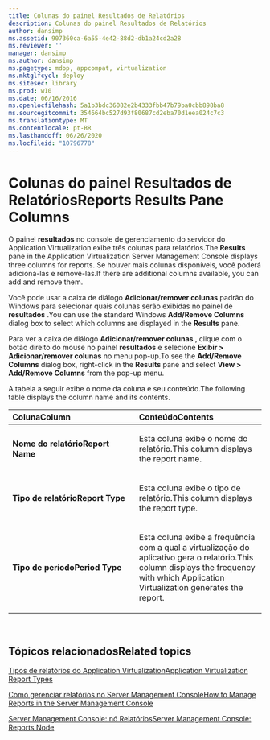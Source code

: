 ```yaml
---
title: Colunas do painel Resultados de Relatórios
description: Colunas do painel Resultados de Relatórios
author: dansimp
ms.assetid: 907360ca-6a55-4e42-88d2-db1a24cd2a28
ms.reviewer: ''
manager: dansimp
ms.author: dansimp
ms.pagetype: mdop, appcompat, virtualization
ms.mktglfcycl: deploy
ms.sitesec: library
ms.prod: w10
ms.date: 06/16/2016
ms.openlocfilehash: 5a1b3bdc36082e2b4333fbb47b79ba0cbb898ba8
ms.sourcegitcommit: 354664bc527d93f80687cd2eba70d1eea024c7c3
ms.translationtype: MT
ms.contentlocale: pt-BR
ms.lasthandoff: 06/26/2020
ms.locfileid: "10796778"
---
```

# <span data-ttu-id="4651b-103">Colunas do painel Resultados de Relatórios</span><span class="sxs-lookup"><span data-stu-id="4651b-103">Reports Results Pane Columns</span></span>


<span data-ttu-id="4651b-104">O painel **resultados** no console de gerenciamento do servidor do Application Virtualization exibe três colunas para relatórios.</span><span class="sxs-lookup"><span data-stu-id="4651b-104">The **Results** pane in the Application Virtualization Server Management Console displays three columns for reports.</span></span> <span data-ttu-id="4651b-105">Se houver mais colunas disponíveis, você poderá adicioná-las e removê-las.</span><span class="sxs-lookup"><span data-stu-id="4651b-105">If there are additional columns available, you can add and remove them.</span></span>

<span data-ttu-id="4651b-106">Você pode usar a caixa de diálogo **Adicionar/remover colunas** padrão do Windows para selecionar quais colunas serão exibidas no painel de **resultados** .</span><span class="sxs-lookup"><span data-stu-id="4651b-106">You can use the standard Windows **Add/Remove Columns** dialog box to select which columns are displayed in the **Results** pane.</span></span>

<span data-ttu-id="4651b-107">Para ver a caixa de diálogo **Adicionar/remover colunas** , clique com o botão direito do mouse no painel **resultados** e selecione **Exibir &gt; Adicionar/remover colunas** no menu pop-up.</span><span class="sxs-lookup"><span data-stu-id="4651b-107">To see the **Add/Remove Columns** dialog box, right-click in the **Results** pane and select **View &gt; Add/Remove Columns** from the pop-up menu.</span></span>

<span data-ttu-id="4651b-108">A tabela a seguir exibe o nome da coluna e seu conteúdo.</span><span class="sxs-lookup"><span data-stu-id="4651b-108">The following table displays the column name and its contents.</span></span>

<table>
<colgroup>
<col width="50%" />
<col width="50%" />
</colgroup>
<thead>
<tr class="header">
<th align="left"><span data-ttu-id="4651b-109">Coluna</span><span class="sxs-lookup"><span data-stu-id="4651b-109">Column</span></span></th>
<th align="left"><span data-ttu-id="4651b-110">Conteúdo</span><span class="sxs-lookup"><span data-stu-id="4651b-110">Contents</span></span></th>
</tr>
</thead>
<tbody>
<tr class="odd">
<td align="left"><p><strong><span data-ttu-id="4651b-111">Nome do relatório</span><span class="sxs-lookup"><span data-stu-id="4651b-111">Report Name</span></span></strong></p></td>
<td align="left"><p><span data-ttu-id="4651b-112">Esta coluna exibe o nome do relatório.</span><span class="sxs-lookup"><span data-stu-id="4651b-112">This column displays the report name.</span></span></p></td>
</tr>
<tr class="even">
<td align="left"><p><strong><span data-ttu-id="4651b-113">Tipo de relatório</span><span class="sxs-lookup"><span data-stu-id="4651b-113">Report Type</span></span></strong></p></td>
<td align="left"><p><span data-ttu-id="4651b-114">Esta coluna exibe o tipo de relatório.</span><span class="sxs-lookup"><span data-stu-id="4651b-114">This column displays the report type.</span></span></p></td>
</tr>
<tr class="odd">
<td align="left"><p><strong><span data-ttu-id="4651b-115">Tipo de período</span><span class="sxs-lookup"><span data-stu-id="4651b-115">Period Type</span></span></strong></p></td>
<td align="left"><p><span data-ttu-id="4651b-116">Esta coluna exibe a frequência com a qual a virtualização do aplicativo gera o relatório.</span><span class="sxs-lookup"><span data-stu-id="4651b-116">This column displays the frequency with which Application Virtualization generates the report.</span></span></p></td>
</tr>
</tbody>
</table>

 

## <span data-ttu-id="4651b-117">Tópicos relacionados</span><span class="sxs-lookup"><span data-stu-id="4651b-117">Related topics</span></span>


[<span data-ttu-id="4651b-118">Tipos de relatórios do Application Virtualization</span><span class="sxs-lookup"><span data-stu-id="4651b-118">Application Virtualization Report Types</span></span>](application-virtualization-report-types.md)

[<span data-ttu-id="4651b-119">Como gerenciar relatórios no Server Management Console</span><span class="sxs-lookup"><span data-stu-id="4651b-119">How to Manage Reports in the Server Management Console</span></span>](how-to-manage-reports-in-the-server-management-console.md)

[<span data-ttu-id="4651b-120">Server Management Console: nó Relatórios</span><span class="sxs-lookup"><span data-stu-id="4651b-120">Server Management Console: Reports Node</span></span>](server-management-console-reports-node.md)

 

 





